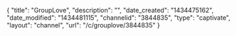 {
    "title": "GroupLove",
    "description": "",
    "date_created": "1434475162",
    "date_modified": "1434481115",
    "channelid": "3844835",
    "type": "captivate",
    "layout": "channel",
    "url": "\/c\/grouplove\/3844835"
}